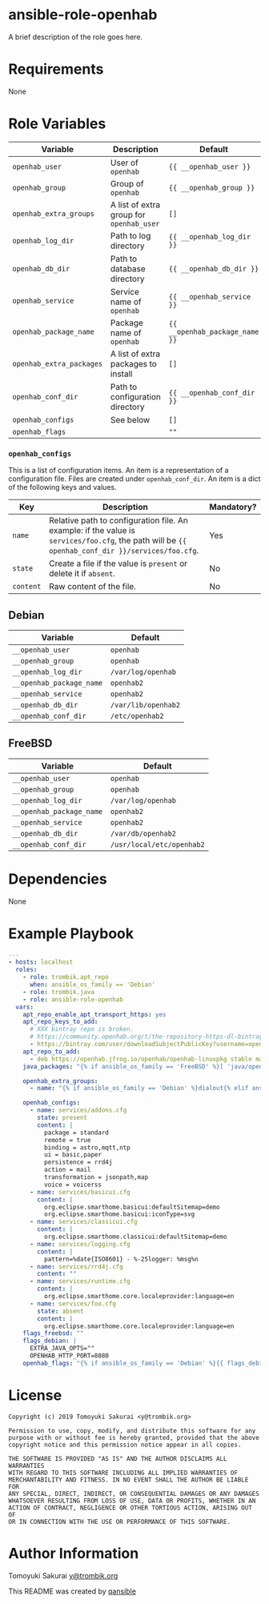 # ansible-role-openhab

A brief description of the role goes here.

# Requirements

None

# Role Variables

| Variable | Description | Default |
|----------|-------------|---------|
| `openhab_user` | User of `openhab` | `{{ __openhab_user }}` |
| `openhab_group` | Group of `openhab` | `{{ __openhab_group }}` |
| `openhab_extra_groups` | A list of extra group for `openhab_user` | `[]` |
| `openhab_log_dir` | Path to log directory | `{{ __openhab_log_dir }}` |
| `openhab_db_dir` | Path to database directory | `{{ __openhab_db_dir }}` |
| `openhab_service` | Service name of `openhab` | `{{ __openhab_service }}` |
| `openhab_package_name` | Package name of `openhab` | `{{ __openhab_package_name }}` |
| `openhab_extra_packages` | A list of extra packages to install | `[]` |
| `openhab_conf_dir` | Path to configuration directory | `{{ __openhab_conf_dir }}` |
| `openhab_configs` | See below | `[]` |
| `openhab_flags` | | `""` |


### `openhab_configs`

This is a list of configuration items. An item is a representation of a
configuration file. Files are created under `openhab_conf_dir`. An item is a
dict of the following keys and values.

| Key | Description | Mandatory? |
|-----|-------------|------------|
| `name` | Relative path to configuration file. An example: if the value is `services/foo.cfg`, the path will be `{{ openhab_conf_dir }}/services/foo.cfg`. | Yes |
| `state` | Create a file if the value is `present` or delete it if `absent`. | No |
| `content` | Raw content of the file. | No |

## Debian

| Variable | Default |
|----------|---------|
| `__openhab_user` | `openhab` |
| `__openhab_group` | `openhab` |
| `__openhab_log_dir` | `/var/log/openhab` |
| `__openhab_package_name` | `openhab2` |
| `__openhab_service` | `openhab2` |
| `__openhab_db_dir` | `/var/lib/openhab2` |
| `__openhab_conf_dir` | `/etc/openhab2` |

## FreeBSD

| Variable | Default |
|----------|---------|
| `__openhab_user` | `openhab` |
| `__openhab_group` | `openhab` |
| `__openhab_log_dir` | `/var/log/openhab` |
| `__openhab_package_name` | `openhab2` |
| `__openhab_service` | `openhab2` |
| `__openhab_db_dir` | `/var/db/openhab2` |
| `__openhab_conf_dir` | `/usr/local/etc/openhab2` |

# Dependencies

None

# Example Playbook

```yaml
---
- hosts: localhost
  roles:
    - role: trombik.apt_repo
      when: ansible_os_family == 'Debian'
    - role: trombik.java
    - role: ansible-role-openhab
  vars:
    apt_repo_enable_apt_transport_https: yes
    apt_repo_keys_to_add:
      # XXX bintray repo is broken.
      # https://community.openhab.org/t/the-repository-https-dl-bintray-com-openhab-apt-repo2-stable-release-is-not-signed-raspberry-pi-3/60047/17
      - https://bintray.com/user/downloadSubjectPublicKey?username=openhab
    apt_repo_to_add:
      - deb https://openhab.jfrog.io/openhab/openhab-linuxpkg stable main
    java_packages: "{% if ansible_os_family == 'FreeBSD' %}[ 'java/openjdk8-jre' ]{% elif ansible_os_family == 'Debian' %}[ 'openjdk-8-jdk' ]{% endif %}"

    openhab_extra_groups:
      - name: "{% if ansible_os_family == 'Debian' %}dialout{% elif ansible_os_family == 'FreeBSD' %}dialer{% endif %}"

    openhab_configs:
      - name: services/addons.cfg
        state: present
        content: |
          package = standard
          remote = true
          binding = astro,mqtt,ntp
          ui = basic,paper
          persistence = rrd4j
          action = mail
          transformation = jsonpath,map
          voice = voicerss
      - name: services/basicui.cfg
        content: |
          org.eclipse.smarthome.basicui:defaultSitemap=demo
          org.eclipse.smarthome.basicui:iconType=svg
      - name: services/classicui.cfg
        content: |
          org.eclipse.smarthome.classicui:defaultSitemap=demo
      - name: services/logging.cfg
        content: |
          pattern=%date{ISO8601} - %-25logger: %msg%n
      - name: services/rrd4j.cfg
        content: ""
      - name: services/runtime.cfg
        content: |
          org.eclipse.smarthome.core.localeprovider:language=en
      - name: services/foo.cfg
        state: absent
        content: |
          org.eclipse.smarthome.core.localeprovider:language=en
    flags_freebsd: ""
    flags_debian: |
      EXTRA_JAVA_OPTS=""
      OPENHAB_HTTP_PORT=8080
    openhab_flags: "{% if ansible_os_family == 'Debian' %}{{ flags_debian }}{% elif ansible_os_family == 'FreeBSD' %}{{ flags_freebsd }}{% endif %}"
```

# License

```
Copyright (c) 2019 Tomoyuki Sakurai <y@trombik.org>

Permission to use, copy, modify, and distribute this software for any
purpose with or without fee is hereby granted, provided that the above
copyright notice and this permission notice appear in all copies.

THE SOFTWARE IS PROVIDED "AS IS" AND THE AUTHOR DISCLAIMS ALL WARRANTIES
WITH REGARD TO THIS SOFTWARE INCLUDING ALL IMPLIED WARRANTIES OF
MERCHANTABILITY AND FITNESS. IN NO EVENT SHALL THE AUTHOR BE LIABLE FOR
ANY SPECIAL, DIRECT, INDIRECT, OR CONSEQUENTIAL DAMAGES OR ANY DAMAGES
WHATSOEVER RESULTING FROM LOSS OF USE, DATA OR PROFITS, WHETHER IN AN
ACTION OF CONTRACT, NEGLIGENCE OR OTHER TORTIOUS ACTION, ARISING OUT OF
OR IN CONNECTION WITH THE USE OR PERFORMANCE OF THIS SOFTWARE.
```

# Author Information

Tomoyuki Sakurai <y@trombik.org>

This README was created by [qansible](https://github.com/trombik/qansible)
